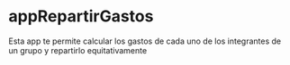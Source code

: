 # appRepartirGastos
Esta app te permite calcular los gastos de cada uno de los integrantes de un grupo y repartirlo equitativamente
